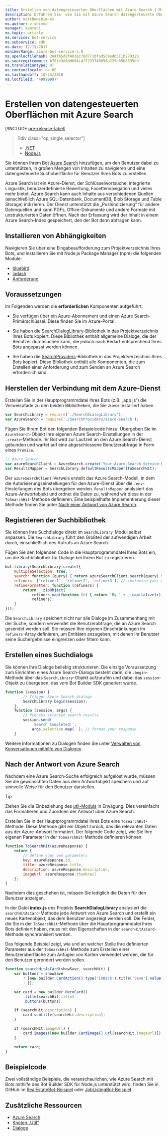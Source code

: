 ```yaml
---
title: Erstellen von datengesteuerten Oberflächen mit Azure Search | Microsoft-Dokumentation
description: Erfahren Sie, wie Sie mit Azure Search datengesteuerte Oberflächen erstellen und Benutzer mit dem Bot Builder SDK für Node.js und Azure Search bei der Navigation in großen Mengen von Inhalten in einem Bot unterstützen.
author: matthewshim-ms
ms.author: v-shimma
manager: kamrani
ms.topic: article
ms.service: bot-service
ms.subservice: sdk
ms.date: 12/13/2017
monikerRange: azure-bot-service-3.0
ms.openlocfilehash: 204fb5d8f4838c78d771bfad5c0ed6511b27932b
ms.sourcegitcommit: b78fe3d8dd604c4f7233740658a229e85b8535dd
ms.translationtype: HT
ms.contentlocale: de-DE
ms.lasthandoff: 10/24/2018
ms.locfileid: "49999997"
---
```

# <a name="create-data-driven-experiences-with-azure-search"></a>Erstellen von datengesteuerten Oberflächen mit Azure Search 

[!INCLUDE [pre-release-label](../includes/pre-release-label-v3.md)]

> [!div class="op_single_selector"]
> - [.NET](../dotnet/bot-builder-dotnet-search-azure.md)
> - [Node.js](../nodejs/bot-builder-nodejs-search-azure.md)

Sie können Ihrem Bot [Azure Search][search] hinzufügen, um den Benutzer dabei zu unterstützen, in großen Mengen von Inhalten zu navigieren und eine datengesteuerte Suchoberfläche für Benutzer Ihres Bots zu erstellen.

Azure Search ist ein Azure-Dienst, der Schlüsselwortsuche, integrierte Linguistik, benutzerdefinierte Bewertung, Facettennavigation und vieles mehr bietet. Azure Search kann auch Inhalte aus verschiedenen Quellen (einschließlich Azure SQL-Datenbank, DocumentDB, Blob Storage und Table Storage) indizieren. Der Dienst unterstützt die „Pushindizierung“ für andere Datenquellen und kann PDFs, Office-Dokumente und andere Formate mit unstrukturierten Daten öffnen. Nach der Erfassung wird der Inhalt in einem Azure Search-Index gespeichert, den der Bot dann abfragen kann.

## <a name="install-dependencies"></a>Installieren von Abhängigkeiten

Navigieren Sie über eine Eingabeaufforderung zum Projektverzeichnis Ihres Bots, und installieren Sie mit Node.js Package Manager (npm) die folgenden Module:

* [bluebird](https://www.npmjs.com/package/bluebird)
* [lodash](https://www.npmjs.com/package/lodash)
* [Anforderung](https://www.npmjs.com/package/request)

## <a name="prerequisites"></a>Voraussetzungen

Im Folgenden werden die **erforderlichen** Komponenten aufgeführt: 
- Sie verfügen über ein Azure-Abonnement und einen Azure Search-Primärschlüssel. Diese finden Sie im Azure-Portal.
- Sie haben die [SearchDialogLibrary](https://github.com/Microsoft/botBuilder-Samples/tree/master/Node/demo-Search/SearchDialogLibrary)-Bibliothek in das Projektverzeichnis Ihres Bots kopiert. Diese Bibliothek enthält allgemeine Dialoge, die der Benutzer durchsuchen kann, die jedoch nach Bedarf entsprechend Ihres Bots angepasst werden können. 

- Sie haben die [SearchProviders](https://github.com/Microsoft/botBuilder-Samples/tree/master/Node/demo-Search/SearchProviders)-Bibliothek in das Projektverzeichnis Ihres Bots kopiert. Diese Bibliothek enthält alle Komponenten, die zum Erstellen einer Anforderung und zum Senden an Azure Search erforderlich sind.

## <a name="connect-to-the-azure-service"></a>Herstellen der Verbindung mit dem Azure-Dienst 

Erstellen Sie in der Hauptprogrammdatei Ihres Bots (z.B. „app.js“) die Verweispfade zu den beiden Bibliotheken, die Sie zuvor installiert haben. 

```javascript
var SearchLibrary = require('./SearchDialogLibrary');
var AzureSearch = require('./SearchProviders/azure-search');
```

Fügen Sie Ihrem Bot den folgenden Beispielcode hinzu: Übergeben Sie im `AzureSearch`-Objekt Ihre eigenen Azure Search-Einstellungen in der `.create`-Methode. Ihr Bot wird zur Laufzeit an den Azure Search-Dienst gebunden und wartet auf eine abgeschlossene Benutzerabfrage in Form eines `Promise`.  

```javascript
// Azure Search
var azureSearchClient = AzureSearch.create('Your-Azure-Search-Service-Name', 'Your-Azure-Search-Primary-Key', 'Your-Azure-Search-Service-Index');
var ResultsMapper = SearchLibrary.defaultResultsMapper(ToSearchHit);
```

 Der `azureSearchClient`-Verweis erstellt das Azure Search-Modell, in dem die Autorisierungseinstellungen für den Azure-Dienst über die `.env`-Einstellungen des Bots übergeben werden. 
 `ResultsMapper` analysiert das Azure-Antwortobjekt und ordnet die Daten zu, während wir diese in der `ToSearchHit`-Methode definieren. Eine beispielhafte Implementierung dieser Methode finden Sie unter [Nach einer Antwort von Azure Search](#after-azure-search-responds).

## <a name="register-the-search-library"></a>Registrieren der Suchbibliothek
Sie können Ihre Suchdialoge direkt im `SearchLibrary`-Modul selbst anpassen. Die `SearchLibrary` führt den Großteil der aufwendigen Arbeit durch, einschließlich des Aufrufs an Azure Search. 

Fügen Sie den folgenden Code in die Hauptprogrammdatei Ihres Bots ein, um die Suchbibliothek für Dialoge bei Ihrem Bot zu registrieren. 

```javascript
bot.library(SearchLibrary.create({
    multipleSelection: true,
    search: function (query) { return azureSearchClient.search(query).then(ResultsMapper); },
    refiners: ['refiner1', 'refiner2', 'refiner3'], // customize your own refiners 
    refineFormatter: function (refiners) {
        return _.zipObject(
            refiners.map(function (r) { return 'By ' + _.capitalize(r); }),
            refiners);
    }
}));
```
Die `SearchLibrary` speichert nicht nur alle Dialoge im Zusammenhang mit der Suche, sondern verwendet die Benutzerabfrage, die an Azure Search gesendet werden soll. Sie müssen Ihre eigenen Einschränkungen im `refiners`-Array definieren, um Entitäten anzugeben, mit denen Ihr Benutzer seine Suchergebnisse eingrenzen oder filtern kann.  

## <a name="create-a-search-dialog"></a>Erstellen eines Suchdialogs

Sie können Ihre Dialoge beliebig strukturieren. Die einzige Voraussetzung zum Einrichten eines Azure Search-Dialogs besteht darin, die `.begin`-Methode über das `SearchLibrary`-Objekt aufzurufen und dabei das `session`-Objekt zu übergeben, das vom Bot Builder SDK generiert wurde. 

```javascript
function (session) {
        // Trigger Azure Search dialogs 
        SearchLibrary.begin(session);
    },
    function (session, args) {
        // Process selected search results
        session.send(
            'Search Completed!',
            args.selection.map(  ); // format your response 
    }
```
Weitere Informationen zu Dialogen finden Sie unter [Verwalten von Konversationen mithilfe von Dialogen](bot-builder-nodejs-dialog-manage-conversation.md).

## <a name="after-azure-search-responds"></a>Nach der Antwort von Azure Search 

Nachdem eine Azure Search-Suche erfolgreich aufgelöst wurde, müssen Sie die gewünschten Daten aus dem Antwortobjekt speichern und auf sinnvolle Weise für den Benutzer darstellen.

> [!TIP]
> Ziehen Sie die Einbeziehung des [util-Moduls][NodeUtil] in Erwägung. Dies vereinfacht das Formatieren und Zuordnen der Antwort über Azure Search.

Erstellen Sie in der Hauptprogrammdatei Ihres Bots eine `ToSearchHit`-Methode. Diese Methode gibt ein Objekt zurück, das die relevanten Daten aus der Azure-Antwort formatiert. Der folgende Code zeigt, wie Sie Ihre eigenen Parameter in der `ToSearchHit`-Methode definieren können. 
 
 ```javascript
 function ToSearchHit(azureResponse) {
     return {
         // define your own parameters 
         key: azureResponse.id,
         title: azureResponse.title,
         description: azureResponse.description,
         imageUrl: azureResponse.thumbnail
     };
 }
```
Nachdem dies geschehen ist, müssen Sie lediglich die Daten für den Benutzer anzeigen. 

 In der Datei **index.js** des Projekts **SearchDialogLibrary** analysiert die `searchHitAsCard`-Methode jede Antwort von Azure Search und erstellt ein neues Kartenobjekt, das dem Benutzer angezeigt werden soll. Die Felder, die Sie in der `ToSearchHit`-Methode über die Hauptprogrammdatei Ihres Bots definiert haben, muss mit den Eigenschaften in der `searchHitAsCard`-Methode synchronisiert werden. 

Das folgende Beispiel zeigt, wie und an welcher Stelle Ihre definierten Parameter aus der `ToSearchHit`-Methode zum Erstellen einer Benutzeroberfläche zum Anfügen von Karten verwendet werden, die für den Benutzer gerendert werden sollen. 

```javascript
function searchHitAsCard(showSave, searchHit) {
    var buttons = showSave
        ? [new builder.CardAction().type('imBack').title('Save').value(searchHit.key)]
        : [];

    var card = new builder.HeroCard()
        .title(searchHit.title) 
        .buttons(buttons);

    if (searchHit.description) {
        card.subtitle(searchHit.description);
    }

    if (searchHit.imageUrl) {
        card.images([new builder.CardImage().url(searchHit.imageUrl)]);
    }

    return card;
}
```

## <a name="sample-code"></a>Beispielcode

Zwei vollständige Beispiele, die veranschaulichen, wie Azure Search mit Bots mithilfe des Bot Builder SDK für Node.js unterstützt wird, finden Sie in GitHub im [RealEstateBot-Beispiel](https://github.com/Microsoft/BotBuilder-Samples/tree/master/Node/demo-Search/RealEstateBot) oder [JobListingBot-Beispiel](https://github.com/Microsoft/BotBuilder-Samples/tree/master/Node/demo-Search/JobListingBot). 

## <a name="additional-resources"></a>Zusätzliche Ressourcen

* [Azure Search][search]
* [Knoten „Util“][NodeUtil]
* [Dialoge](bot-builder-nodejs-dialog-manage-conversation.md)

[NodeUtil]: https://nodejs.org/api/util.html
[search]: /azure/search/search-what-is-azure-search
